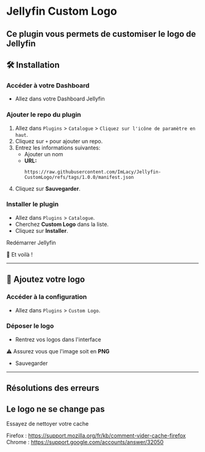 # Jellyfin Custom Logo

Ce plugin vous permets de customiser le logo de Jellyfin
---

## 🛠️ Installation

### Accéder à votre Dashboard

- Allez dans votre Dashboard Jellyfin

### Ajouter le repo du plugin

1. Allez dans `Plugins` > `Catalogue` > `Cliquez sur l'icône de paramètre en haut`.
2. Cliquez sur `+` pour ajouter un repo.
3. Entrez les informations suivantes:
    - Ajouter un nom
    - **URL:**
      ```
      https://raw.githubusercontent.com/ImLacy/Jellyfin-CustomLogo/refs/tags/1.0.0/manifest.json
      ```
4. Cliquez sur **Sauvegarder**.

### Installer le plugin

- Allez dans `Plugins` > `Catalogue`.
- Cherchez **Custom Logo** dans la liste.
- Cliquez sur **Installer**.

Redémarrer Jellyfin

🎉 Et voilà !

---

## 🎨 Ajoutez votre logo

### Accéder à la configuration

- Allez dans `Plugins` > `Custom Logo`.

### Déposer le logo

- Rentrez vos logos dans l'interface

⚠️ Assurez vous que l'image soit en **PNG**

- Sauvegarder

---

## Résolutions des erreurs

## Le logo ne se change pas
Essayez de nettoyer votre cache

Firefox : https://support.mozilla.org/fr/kb/comment-vider-cache-firefox
Chrome : https://support.google.com/accounts/answer/32050

